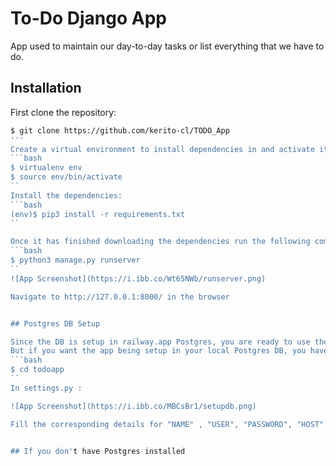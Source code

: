 # To-Do Django App
App used to maintain our day-to-day tasks or list everything that we have to do.

## Installation

First clone the repository:
```bash
$ git clone https://github.com/kerito-cl/TODO_App
'''
Create a virtual environment to install dependencies in and activate it:
```bash
$ virtualenv env
$ source env/bin/activate
``
Install the dependencies:
```bash
(env)$ pip3 install -r requirements.txt
``

Once it has finished downloading the dependencies run the following command:
```bash
$ python3 manage.py runserver
``
![App Screenshot](https://i.ibb.co/Wt65NWb/runserver.png)

Navigate to http://127.0.0.1:8000/ in the browser


## Postgres DB Setup

Since the DB is setup in railway.app Postgres, you are ready to use the app. 
But if you want the app being setup in your local Postgres DB, you have to do the following:
```bash
$ cd todoapp
``
In settings.py :

![App Screenshot](https://i.ibb.co/MBCsBr1/setupdb.png)

Fill the corresponding details for "NAME" , "USER", "PASSWORD", "HOST" and "PORT".


## If you don't have Postgres installed 
